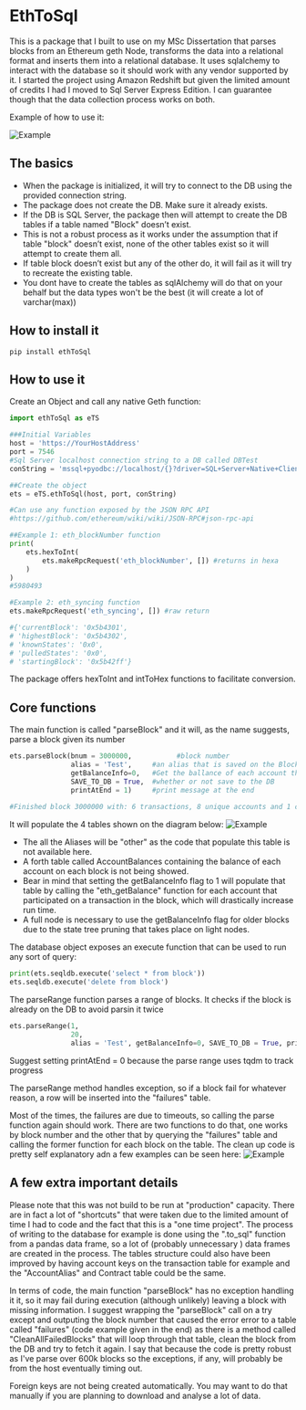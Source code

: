 # EthToSql

This is a package that I built to use on my MSc Dissertation that parses blocks from an Ethereum geth Node, transforms the data into a relational format and inserts them into a relational database. It uses sqlalchemy to interact with the database so it should work with any vendor supported by it. I started the project using Amazon Redshift but given the limited amount of credits I had I moved to Sql Server Express Edition. I can guarantee though that the data collection process works on both.

Example of how to use it: 

![Example](images/FullExample.png)


## The basics

* When the package is initialized, it will try to connect to the DB using the provided connection string.
* The package does not create the DB. Make sure it already exists.
* If the DB is SQL Server, the package then will attempt to create the DB tables if a table named "Block" doesn’t exist.
* This is not a robust process as it works under the assumption that if table "block" doesn’t  exist, none of the other tables exist so it will attempt to create them all.
* If table block doesn’t  exist but any of the other do, it will fail as it will try to recreate the existing table.
* You dont have to create the tables as sqlAlchemy will do that on your behalf but the data types won't be the best (it will create a lot of varchar(max))

## How to install it

```
pip install ethToSql
```

## How to use it

Create an Object and call any native Geth function:

```python
import ethToSql as eTS

###Initial Variables
host = 'https://YourHostAddress'
port = 7546
#Sql Server localhost connection string to a DB called DBTest
conString = 'mssql+pyodbc://localhost/{}?driver=SQL+Server+Native+Client+11.0'.format('DBTest') 

##Create the object
ets = eTS.ethToSql(host, port, conString)

#Can use any function exposed by the JSON RPC API
#https://github.com/ethereum/wiki/wiki/JSON-RPC#json-rpc-api

##Example 1: eth_blockNumber function
print(
    ets.hexToInt(
        ets.makeRpcRequest('eth_blockNumber', []) #returns in hexa
    )
)
#5980493

#Example 2: eth_syncing function
ets.makeRpcRequest('eth_syncing', []) #raw return

#{'currentBlock': '0x5b4301',
# 'highestBlock': '0x5b4302',
# 'knownStates': '0x0',
# 'pulledStates': '0x0',
# 'startingBlock': '0x5b42ff'}

```

The package offers hexToInt and intToHex functions to facilitate conversion.



## Core functions
The  main function is called "parseBlock" and it will, as the name suggests, parse a block given its number

```python
ets.parseBlock(bnum = 3000000,           #block number
               alias = 'Test',     #an alias that is saved on the Block Table
               getBalanceInfo=0,   #Get the ballance of each account that had transactions on that block 
               SAVE_TO_DB = True,  #whether or not save to the DB
               printAtEnd = 1)     #print message at the end
               
#Finished block 3000000 with: 6 transactions, 8 unique accounts and 1 contracts created
```
It will populate the 4 tables shown on the diagram below:
![Example](images/ER.png)


* The all the Aliases will be "other" as the code that populate this table is not available here.
* A forth table called AccountBalances containing the balance of each account on each block is not being showed.
* Bear in mind that setting the getBalanceInfo flag to 1 will populate that table by calling the "eth_getBalance" function for each account that participated on a transaction in the block, which will drastically increase run time.
* A full node is necessary to use the getBalanceInfo flag for older blocks due to the state tree pruning  that takes place on light nodes.


The database object exposes an execute function that can be used to run any sort of query:
```python
print(ets.seqldb.execute('select * from block'))
ets.seqldb.execute('delete from block')
```


The parseRange function parses a range of blocks. It checks if the block is already on the DB to avoid parsin it twice

```python
ets.parseRange(1,
               20,
               alias = 'Test', getBalanceInfo=0, SAVE_TO_DB = True, printAtEnd = 0)
```
Suggest setting printAtEnd = 0 because the parse range uses tqdm to track progress

The parseRange method handles exception, so if a block fail for whatever reason, a row will be inserted into the "failures" table.

Most of the times, the failures are due to timeouts, so calling the parse function again should work.
There are two functions to do that, one works by block number and the other that by querying the "failures" table and calling the former function for each block on the table.
The clean up code is pretty self explanatory adn a few examples can be seen here:
![Example](images/cleanup.png)


## A few extra important details

Please note that this was not build to be run at "production" capacity. There are in fact a lot of "shortcuts" that were taken due to the limited amount of time I had to code and the fact that this is a "one time project". 
The process of writing to the database for example is done using the ".to_sql" function from a pandas data frame, so a lot of (probably unnecessary	) data frames are created in the process. The tables structure could also have been improved by having account keys on the transaction table for example and the "AccountAlias" and Contract table could be the same.

In terms of code, the main function "parseBlock" has no exception handling it it, so it may fail during execution (although unlikely) leaving a block with missing information. I suggest wrapping the "parseBlock" call on a try except and outputing the block number that caused the error error to a table called "failures" (code example given in the end) as there is a method called "CleanAllFailedBlocks" that will loop through that table, clean the block from the DB and try to fetch it again. I say that because the code is pretty robust as I've parse over 600k blocks so the exceptions, if any, will probably be from the host eventually timing out.

Foreign keys are not being created automatically. You may want to do that manually if you are planning to download and analyse a lot of data.


